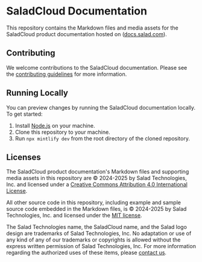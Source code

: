 # SaladCloud Documentation

This repository contains the Markdown files and media assets for the SaladCloud product documentation hosted on
([docs.salad.com](https://docs.salad.com)).

## Contributing

We welcome contributions to the SaladCloud documentation. Please see the
[contributing guidelines](./.github/CONTRIBUTING.md) for more information.

## Running Locally

You can preview changes by running the SaladCloud documentation locally. To get started:

1. Install [Node.js](https://nodejs.org/en/) on your machine.
2. Clone this repository to your machine.
3. Run `npx mintlify dev` from the root directory of the cloned repository.

## Licenses

The SaladCloud product documentation's Markdown files and supporting media assets in this repository are © 2024-2025 by
Salad Technologies, Inc. and licensed under a [Creative Commons Attribution 4.0 International License](./LICENSE).

All other source code in this repository, including example and sample source code embedded in the Markdown files, is ©
2024-2025 by Salad Technologies, Inc. and licensed under the [MIT license](./LICENSE-CODE).

The Salad Technologies name, the SaladCloud name, and the Salad logo design are trademarks of Salad Technologies, Inc.
No adaptation or use of any kind of any of our trademarks or copyrights is allowed without the express written
permission of Salad Technologies, Inc. For more information regarding the authorized uses of these items, please
[contact us](mailto:cloud@salad.com).
